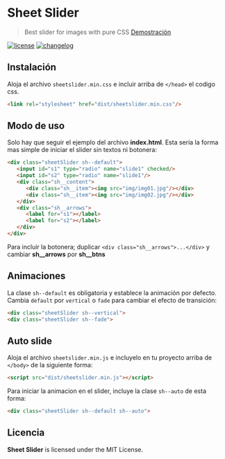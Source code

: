 # Sheet Slider

> Best slider for images with pure CSS [Demostración](http://zkreations.github.io/SheetSlider/)

[![license][license-img]][license-url]
[![changelog][changelog-img]][changelog-url]

## Instalación

Aloja el archivo `sheetslider.min.css` e incluir arriba de `</head>` el codigo css.

```html
<link rel="stylesheet" href="dist/sheetslider.min.css"/>
```

## Modo de uso

Solo hay que seguir el ejemplo del archivo **index.html**. Esta sería la forma mas simple de iniciar el slider sin textos ni botonera:

```html
<div class="sheetSlider sh--default">
   <input id="s1" type="radio" name="slide1" checked/> 
   <input id="s2" type="radio" name="slide1"/>
   <div class="sh__content">
      <div class="sh__item"><img src="img/img01.jpg"/></div>
      <div class="sh__item"><img src="img/img02.jpg"/></div>
   </div>
   <div class="sh__arrows">
      <label for="s1"></label>
      <label for="s2"></label>
   </div>
</div>
```
Para incluir la botonera; duplicar `<div class="sh__arrows">...</div>` y cambiar **sh__arrows** por **sh__btns**

## Animaciones

La clase `sh--default` es obligatoria y establece la animación por defecto. Cambia `default` por `vertical` o `fade` para cambiar el efecto de transición:

```html
<div class="sheetSlider sh--vertical">
<div class="sheetSlider sh--fade">
```

## Auto slide

Aloja el archivo `sheetslider.min.js` e incluyelo en tu proyecto arriba de `</body>` de la siguiente forma:

```html
<script src="dist/sheetslider.min.js"></script>
```

Para iniciar la animacion en el slider, incluye la clase `sh--auto` de esta forma:

```html
<div class="sheetSlider sh--default sh--auto">
```

## Licencia

**Sheet Slider** is licensed under the MIT License.

[changelog-img]: https://img.shields.io/badge/changelog-md-blue.svg?style=flat-square
[changelog-url]: changelog.md
[license-img]: https://img.shields.io/npm/l/normalize.css.svg?style=flat-square
[license-url]: LICENSE